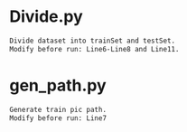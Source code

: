 # Divide.py
```sh
Divide dataset into trainSet and testSet.
Modify before run: Line6-Line8 and Line11.
```

# gen_path.py
```sh
Generate train pic path.
Modify before run: Line7
```